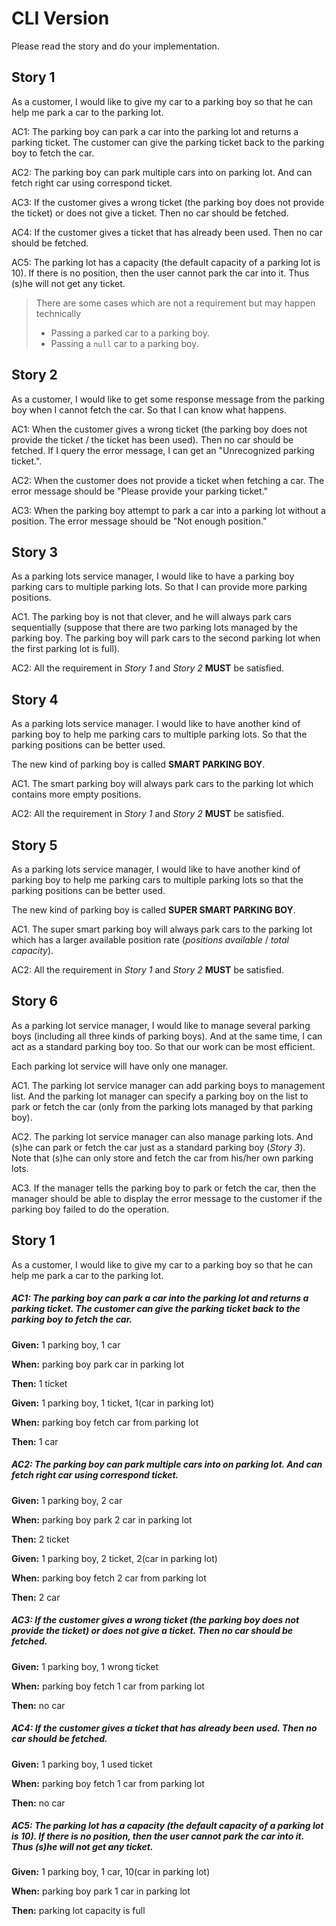 # CLI Version

Please read the story and do your implementation.

## Story 1

As a customer, I would like to give my car to a parking boy so that he can help me park a car to the parking lot.

AC1: The parking boy can park a car into the parking lot and returns a parking ticket. The customer can give the parking ticket back to the parking boy to fetch the car.

AC2: The parking boy can park multiple cars into on parking lot. And can fetch right car using correspond ticket.

AC3: If the customer gives a wrong ticket (the parking boy does not provide the ticket) or does not give a ticket. Then no car should be fetched.

AC4: If the customer gives a ticket that has already been used. Then no car should be fetched.

AC5: The parking lot has a capacity (the default capacity of a parking lot is 10). If there is no position, then the user cannot park the car into it. Thus (s)he will not get any ticket.

> There are some cases which are not a requirement but may happen technically 
>
> * Passing a parked car to a parking boy.
> * Passing a `null` car to a parking boy.

## Story 2

As a customer, I would like to get some response message from the parking boy when I cannot fetch the car. So that I can know what happens.

AC1: When the customer gives a wrong ticket (the parking boy does not provide the ticket / the ticket has been used). Then no car should be fetched. If I query the error message, I can get an "Unrecognized parking ticket.".

AC2: When the customer does not provide a ticket when fetching a  car. The error message should be "Please provide your parking ticket."

AC3: When the parking boy attempt to park a car into a parking lot without a position. The error message should be "Not enough position."

## Story 3

As a parking lots service manager, I would like to have a parking boy parking cars to multiple parking lots. So that I can provide more parking positions.

AC1. The parking boy is not that clever, and he will always park cars sequentially (suppose that there are two parking lots managed by the parking boy. The parking boy will park cars to the second parking lot when the first parking lot is full).

AC2: All the requirement in *Story 1* and *Story 2* **MUST** be satisfied.

## Story 4

As a parking lots service manager. I would like to have another kind of parking boy to help me parking cars to multiple parking lots. So that the parking positions can be better used.

The new kind of parking boy is called **SMART PARKING BOY**.

AC1. The smart parking boy will always park cars to the parking lot which contains more empty positions.

AC2: All the requirement in *Story 1* and *Story 2* **MUST** be satisfied.

## Story 5

As a parking lots service manager, I would like to have another kind of parking boy to help me parking cars to multiple parking lots so that the parking positions can be better used.

The new kind of parking boy is called **SUPER SMART PARKING BOY**.

AC1. The super smart parking boy will always park cars to the parking lot which has a larger available position rate (*positions available* / *total capacity*).

AC2: All the requirement in *Story 1* and *Story 2* **MUST** be satisfied.

## Story 6

As a parking lot service manager, I would like to manage several parking boys (including all three kinds of parking boys). And at the same time, I can act as a standard parking boy too. So that our work can be most efficient.

Each parking lot service will have only one manager.

AC1. The parking lot service manager can add parking boys to management list. And the parking lot manager can specify a parking boy on the list to park or fetch the car (only from the parking lots managed by that parking boy).

AC2. The parking lot service manager can also manage parking lots. And (s)he can park or fetch the car just as a standard parking boy (*Story 3*). Note that (s)he can only store and fetch the car from his/her own parking lots.

AC3. If the manager tells the parking boy to park or fetch the car, then the manager should be able to display the error message to the customer if the parking boy failed to do the operation.



## Story 1

As a customer, I would like to give my car to a parking boy so that he can help me park a car to the parking lot.

##### AC1: The parking boy can park a car into the parking lot and returns a parking ticket. The customer can give the parking ticket back to the parking boy to fetch the car.

**Given:** 1 parking boy, 1 car

**When:** parking boy park car in parking lot

**Then:** 1 ticket

**Given:** 1 parking boy, 1 ticket, 1(car in parking lot)

**When:** parking boy fetch car from parking lot

**Then:** 1 car

##### AC2: The parking boy can park multiple cars into on parking lot. And can fetch right car using correspond ticket.

**Given:** 1 parking boy, 2 car

**When:** parking boy park 2 car in parking lot

**Then:** 2 ticket

**Given:** 1 parking boy, 2 ticket, 2(car in parking lot)

**When:** parking boy fetch 2 car from parking lot

**Then:** 2 car

##### AC3: If the customer gives a wrong ticket (the parking boy does not provide the ticket) or does not give a ticket. Then no car should be fetched.

**Given:** 1 parking boy, 1 wrong ticket

**When:** parking boy fetch 1 car from parking lot

**Then:** no car


##### AC4: If the customer gives a ticket that has already been used. Then no car should be fetched.

**Given:** 1 parking boy, 1 used ticket

**When:** parking boy fetch 1 car from parking lot

**Then:** no car


##### AC5: The parking lot has a capacity (the default capacity of a parking lot is 10). If there is no position, then the user cannot park the car into it. Thus (s)he will not get any ticket.

**Given:** 1 parking boy, 1 car, 10(car in parking lot)

**When:** parking boy park 1 car in parking lot

**Then:** parking lot capacity is full 